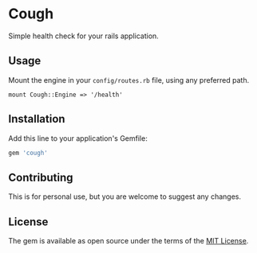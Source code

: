 # Cough
Simple health check for your rails application.

## Usage
Mount the engine in your `config/routes.rb` file, using any preferred path.
```
mount Cough::Engine => '/health'
```

## Installation
Add this line to your application's Gemfile:

```ruby
gem 'cough'
```

## Contributing
This is for personal use, but you are welcome to suggest any changes.

## License
The gem is available as open source under the terms of the [MIT License](https://opensource.org/licenses/MIT).
